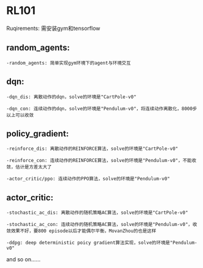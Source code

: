 # RL101
Ruqirements: 需安装gym和tensorflow

## random_agents:

    -random_agents: 简单实现gym环境下的agent与环境交互
    
## dqn:

    -dqn_dis: 离散动作的dqn，solve的环境是"CartPole-v0"
    
    -dqn_con: 连续动作的dqn，solve的环境是"Pendulum-v0"，将连续动作离散化，8000步以上可以收敛
    
## policy_gradient:

    -reinforce_dis: 离散动作的REINFORCE算法，solve的环境是"CartPole-v0"
    
    -reinforce_con: 连续动作的REINFORCE算法，solve的环境是"Pendulum-v0"，不能收敛，估计是方差太大了
    
    -actor_critic/ppo: 连续动作的PPO算法，solve的环境是"Pendulum-v0"
    
## actor_critic:

    -stochastic_ac_dis: 离散动作的随机策略AC算法，solve的环境是"CartPole-v0"
    
    -stochastic_ac_con: 连续动作的随机策略AC算法，solve的环境是"Pendulum-v0"，收敛效果不好，要800 episode以后才能偶尔平衡，MovanZhou的也是这样
    
    -ddpg: deep deterministic poicy gradient算法实现，solve的环境是"Pendulum-v0"
 
and so on......
